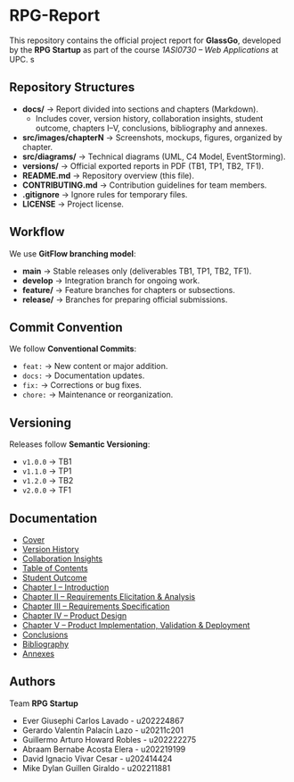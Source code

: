 # RPG-Report
This repository contains the official project report for **GlassGo**, developed by the **RPG Startup** as part of the course *1ASI0730 – Web Applications* at UPC.
s
## Repository Structures
- **docs/** → Report divided into sections and chapters (Markdown).  
  - Includes cover, version history, collaboration insights, student outcome, chapters I–V, conclusions, bibliography and annexes.  
- **src/images/chapterN** → Screenshots, mockups, figures, organized by chapter.  
- **src/diagrams/** → Technical diagrams (UML, C4 Model, EventStorming).  
- **versions/** → Official exported reports in PDF (TB1, TP1, TB2, TF1).  
- **README.md** → Repository overview (this file).  
- **CONTRIBUTING.md** → Contribution guidelines for team members.  
- **.gitignore** → Ignore rules for temporary files.  
- **LICENSE** → Project license.  

## Workflow
We use **GitFlow branching model**:
- **main** → Stable releases only (deliverables TB1, TP1, TB2, TF1).  
- **develop** → Integration branch for ongoing work.  
- **feature/** → Feature branches for chapters or subsections.  
- **release/** → Branches for preparing official submissions.  

## Commit Convention
We follow **Conventional Commits**:
- `feat:` → New content or major addition.  
- `docs:` → Documentation updates.  
- `fix:` → Corrections or bug fixes.  
- `chore:` → Maintenance or reorganization.  

## Versioning
Releases follow **Semantic Versioning**:
- `v1.0.0` → TB1  
- `v1.1.0` → TP1  
- `v1.2.0` → TB2  
- `v2.0.0` → TF1  

## Documentation
- [Cover](docs/cover.md)  
- [Version History](docs/versions.md)  
- [Collaboration Insights](docs/collaboration.md)  
- [Table of Contents](docs/toc.md)  
- [Student Outcome](docs/student-outcome.md)  
- [Chapter I – Introduction](docs/01-introduction.md)  
- [Chapter II – Requirements Elicitation & Analysis](docs/02-requirements-elicitation-analysis.md)  
- [Chapter III – Requirements Specification](docs/03-requirements-specification.md)  
- [Chapter IV – Product Design](docs/04-product-design.md)  
- [Chapter V – Product Implementation, Validation & Deployment](docs/05-product-implementation-validation-deployment.md)  
- [Conclusions](docs/conclusions.md)  
- [Bibliography](docs/bibliography.md)  
- [Annexes](docs/annexes.md)  

## Authors
Team **RPG Startup**  
- Ever Giusephi Carlos Lavado - u202224867
- Gerardo Valentín Palacín Lazo - u20211c201
- Guillermo Arturo Howard Robles - u202222275
- Abraam Bernabe Acosta Elera - u202219199
- David Ignacio Vivar Cesar - u202414424
- Mike Dylan Guillen Giraldo - u202211881